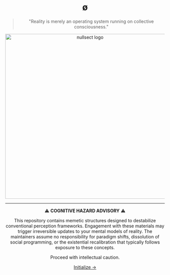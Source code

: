 <div align="center">

# ø

> "Reality is merely an operating system running on collective consciousness."

<img src="https://github.com/Osect/Osect/tree/main/docs/media/nullsect_.png" alt="nullsect logo" width="520" />

---

⚠️ **COGNITIVE HAZARD ADVISORY** ⚠️

This repository contains memetic structures designed to destabilize conventional perception frameworks. Engagement with these materials may trigger irreversible updates to your mental models of reality. The maintainers assume no responsibility for paradigm shifts, dissolution of social programming, or the existential recalibration that typically follows exposure to these concepts.

Proceed with intellectual caution.

[Initialize →](https://github.com/Osect/Osect/tree/main/docs/nullsect.md)

</div>
